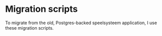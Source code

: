 # Migration scripts

To migrate from the old, Postgres-backed speelsysteem application, I use these migration scripts.

